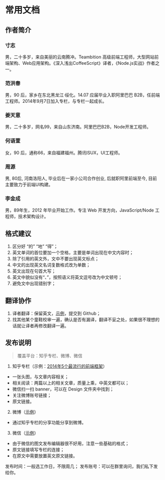 # 常用文档

## 作者简介

### 寸志

男，二十多岁，来自美丽的云南腾冲。Teambition 高级前端工程师，大型网站前端架构、Web应用架构。《深入浅出CoffeeScript》译者，《Node.js实战》作者之一。

### 范洪春

男，90 后，家乡在东北黑龙江·绥化。14.07 应届毕业入职阿里巴巴 B2B，任前端工程师。2014年9月7日加入专栏，与专栏一起成长。

### 姜天意

男，二十多岁，网名99，来自山东济南。阿里巴巴B2B，Node开发工程师。

### 何语萱

女，90 后，通称66，来自福建福州。腾讯ISUX，UI工程师。

### 周源 

男, 80后, 河南洛阳人, 毕业后在一家小公司合作创业, 后就职阿里前端至今, 目前主要致力于前端UI构建。

### 李金成

男，89年生，2012 年毕业开始工作。专注 Web 开发方向，JavaScript/Node 工程师，技术架构设计。

## 格式建议

1. 区分好 “的” “地” “得”；
2. 英文单词的首位要加一个空格，主要是单词出现在中文内容时；
3. 除了引用的英文外，文中不要出现英文标点；
4. 中文的出现英文名词复数格式改为单数；
5. 英文出现在句首大写；
6. 英文中貌似没有“、”，按照语义将英文逗号改为中文顿号；
7. 避免文中出现错别字；

## 翻译协作

1. 译者翻译：保留英文，[示例](https://github.com/FrontendMagazine/Works/blob/master/archive/Io.js.md)，提交到 Github；
2. 找其他某个童鞋校审一遍，确认是否有漏译，翻译不妥之处，如果很不理想的话就让译者再修改翻译一遍。

## 发布说明

> 覆盖平台：知乎专栏、微博、微信

1. 知乎专栏（示例：[2014年5个最流行的前端框架](http://zhuanlan.zhihu.com/FrontendMagazine/19951923)）
  - 一张头图，与文章内容相关；
  - 相关阅读：两篇以上的相关文章，质量上乘，中英文都可以；
  - 微信扫一扫 banner，可以在 Design 文件夹中找到；
  - 关注微博账号链接；
  - 原文链接。

2. 微博（[示例](http://weibo.com/5368192199/C81ukj8wg?from=page_1005055368192199_profile&wvr=6&mod=weibotime&type=comment#_rnd1427167861037)）
  - 通过知乎专栏的分享功能分享到微博。

3. 微信（[示例](http://mp.weixin.qq.com/s?__biz=MzAwNTAzMjcxNg==&mid=204124431&idx=1&sn=be99a84574468c6e2f0ec76a8243984a&key=fbe9f9f4b565962cd35a1072d494698c544608ec58c82eb5074d9c81ad877eae8ac7070e70cc56511680e60564ba54e9&ascene=0&uin=Mzc5NzE1NQ%3D%3D&devicetype=iMac+MacBookAir6%2C2+OSX+OSX+10.10.3+build(14D105g)&version=11020012&pass_ticket=TWMJRaQg8IsWpb4EKlpWVwCZOSxZO7QHdb8kUMU7sEE%3D)）
  - 由于微信的图文发布编辑器很不好用，注意一些基础的格式；
  - 原文链接填写专栏的连接；
  - 在原文中需要放置英文原文链接。

发布时间：一般选工作日，不限周几；
发布账号：可以在群里询问，我们私下发给你。